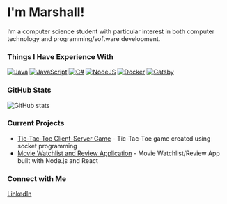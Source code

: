 # I'm Marshall!

I’m a computer science student with particular interest in both computer technology and programming/software development.

### Things I Have Experience With
[![Java](https://img.shields.io/badge/Java-%23ED8B00.svg?logo=openjdk&logoColor=white)](#)
[![JavaScript](https://img.shields.io/badge/JavaScript-F7DF1E?logo=javascript&logoColor=000)](#)
[![C#](https://custom-icon-badges.demolab.com/badge/C%23-%23239120.svg?logo=cshrp&logoColor=white)](#)
[![NodeJS](https://img.shields.io/badge/Node.js-6DA55F?logo=node.js&logoColor=white)](#)
[![Docker](https://img.shields.io/badge/Docker-2496ED?logo=docker&logoColor=fff)](#)
[![Gatsby](https://img.shields.io/badge/Gatsby-%23663399.svg?logo=gatsby&logoColor=white)](#)

### GitHub Stats
![GitHub stats](https://github-readme-stats.vercel.app/api?username=Thinkslip&show_icons=true&theme=radical)

### Current Projects
- [Tic-Tac-Toe Client-Server Game](https://github.com/Thinkslip/TicTacToe-ServerClient.git) - Tic-Tac-Toe game created using socket programming
- [Movie Watchlist and Review Application](https://github.com/Thinkslip/Movie-App.git) - Movie Watchlist/Review App built with Node.js and React

### Connect with Me
[LinkedIn](https://www.linkedin.com/in/marshall-maguire/)
